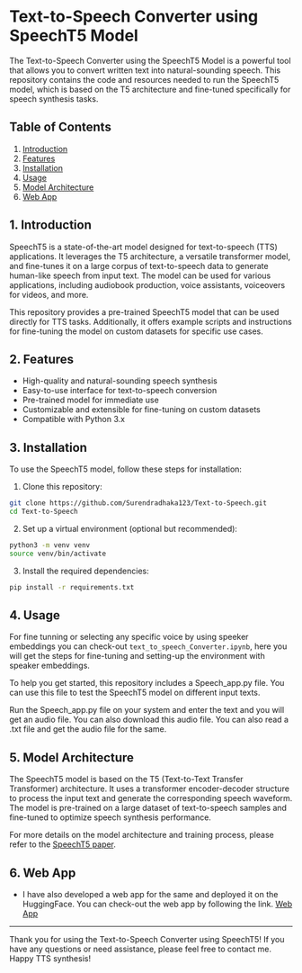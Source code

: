 # Text-to-Speech Converter using SpeechT5 Model

The Text-to-Speech Converter using the SpeechT5 Model is a powerful tool that allows you to convert written text into natural-sounding speech. This repository contains the code and resources needed to run the SpeechT5 model, which is based on the T5 architecture and fine-tuned specifically for speech synthesis tasks.

## Table of Contents

1. [Introduction](#introduction)
2. [Features](#features)
3. [Installation](#installation)
4. [Usage](#usage)
5. [Model Architecture](#model-architecture)
6. [Web App](#web-app)

## 1. Introduction

SpeechT5 is a state-of-the-art model designed for text-to-speech (TTS) applications. It leverages the T5 architecture, a versatile transformer model, and fine-tunes it on a large corpus of text-to-speech data to generate human-like speech from input text. The model can be used for various applications, including audiobook production, voice assistants, voiceovers for videos, and more.

This repository provides a pre-trained SpeechT5 model that can be used directly for TTS tasks. Additionally, it offers example scripts and instructions for fine-tuning the model on custom datasets for specific use cases.

## 2. Features

- High-quality and natural-sounding speech synthesis
- Easy-to-use interface for text-to-speech conversion
- Pre-trained model for immediate use
- Customizable and extensible for fine-tuning on custom datasets
- Compatible with Python 3.x

## 3. Installation

To use the SpeechT5 model, follow these steps for installation:

1. Clone this repository:

```bash
git clone https://github.com/Surendradhaka123/Text-to-Speech.git
cd Text-to-Speech
```

2. Set up a virtual environment (optional but recommended):

```bash
python3 -m venv venv
source venv/bin/activate
```

3. Install the required dependencies:

```bash
pip install -r requirements.txt
```


## 4. Usage

For fine tunning or selecting any specific voice by using speeker embeddings you can check-out `text_to_speech_Converter.ipynb`, here you will get the steps for fine-tuning and setting-up the environment with speaker embeddings.

To help you get started, this repository includes a  Speech_app.py file. You can use this file to test the SpeechT5 model on different input texts.

Run the Speech_app.py file on your system and enter the text and you will get an audio file. You can also download this audio file. You can also read a .txt file and get the audio file for the same.

## 5. Model Architecture

The SpeechT5 model is based on the T5 (Text-to-Text Transfer Transformer) architecture. It uses a transformer encoder-decoder structure to process the input text and generate the corresponding speech waveform. The model is pre-trained on a large dataset of text-to-speech samples and fine-tuned to optimize speech synthesis performance.

For more details on the model architecture and training process, please refer to the [SpeechT5 paper](https://example.com/speecht5_paper).

## 6. Web App

- I have also developed a web app for the same and deployed it on the HuggingFace. You can check-out the web app by following the link. [Web App](https://huggingface.co/spaces/SurendraKumarDhaka/Text-to-speech-converter)
---

Thank you for using the Text-to-Speech Converter using SpeechT5! If you have any questions or need assistance, please feel free to contact me. Happy TTS synthesis!
